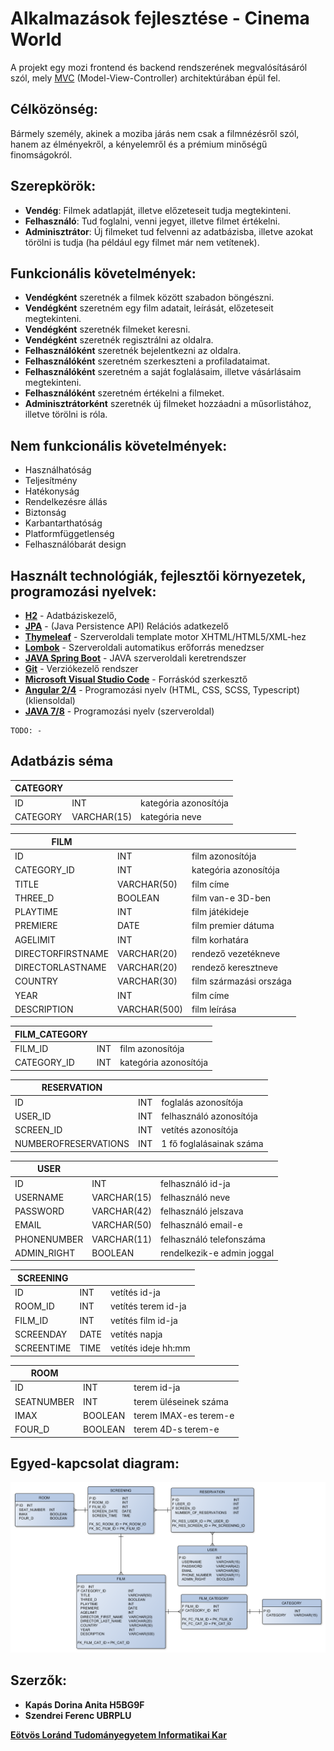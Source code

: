 [MVC]: https://www.tutorialspoint.com/mvc_framework/mvc_framework_introduction.htm
[H2]: http://www.h2database.com/html/tutorial.html
[JPA]: https://www.tutorialspoint.com/jpa/index.htm
[Thymeleaf]: http://www.thymeleaf.org/
[Lombok]: https://projectlombok.org/
[JAVA Spring Boot]: https://projects.spring.io/spring-boot/
[Git]: https://git-scm.com/
[Microsoft Visual Studio Code]: https://code.visualstudio.com/
[Angular 2/4]: https://angular.io/
[JAVA 7/8]: https://en.wikipedia.org/wiki/Java_(programming_language)
[Eötvös Loránd Tudományegyetem Informatikai Kar]: http://inf.elte.hu

# Alkalmazások fejlesztése - Cinema World

A projekt egy mozi frontend és backend rendszerének megvalósításáról szól, mely [MVC] (Model-View-Controller) architektúrában épül fel.

## Célközönség:
Bármely személy, akinek a moziba járás nem csak a filmnézésről szól, hanem az élményekről, a kényelemről és a prémium minőségű finomságokról.

## Szerepkörök:
+ **Vendég**: Filmek adatlapját, illetve előzeteseit tudja megtekinteni.
+ **Felhasználó**: Tud foglalni, venni jegyet, illetve filmet értékelni.
+ **Adminisztrátor**: Új filmeket tud felvenni az adatbázisba, illetve azokat törölni is tudja (ha például egy filmet már nem vetítenek).

## Funkcionális követelmények:
+ **Vendégként** szeretnék a filmek között szabadon böngészni.
+ **Vendégként** szeretném egy film adatait, leírását, előzeteseit megtekinteni.
+ **Vendégként** szeretnék filmeket keresni.
+ **Vendégként** szeretnék regisztrálni az oldalra.
+ **Felhasználóként** szeretnék bejelentkezni az oldalra.
+ **Felhasználóként** szeretném szerkeszteni a profiladataimat.
+ **Felhasználóként** szeretném a saját foglalásaim, illetve vásárlásaim megtekinteni.
+ **Felhasználóként** szeretném értékelni a filmeket.
+ **Adminisztrátorként** szeretnék új filmeket hozzáadni a műsorlistához, illetve törölni is róla.

## Nem funkcionális követelmények:
+ Használhatóság
+ Teljesítmény
+ Hatékonyság
+ Rendelkezésre állás
+ Biztonság
+ Karbantarthatóság
+ Platformfüggetlenség
+ Felhasználóbarát design

## Használt technológiák, fejlesztői környezetek, programozási nyelvek:
+ **[H2]** - Adatbáziskezelő,
+ **[JPA]** - (Java Persistence API) Relációs adatkezelő
+ **[Thymeleaf]** - Szerveroldali template motor XHTML/HTML5/XML-hez
+ **[Lombok]** - Szerveroldali automatikus erőforrás menedzser
+ **[JAVA Spring Boot]** - JAVA szerveroldali keretrendszer
+ **[Git]** - Verziókezelő rendszer
+ **[Microsoft Visual Studio Code]** - Forráskód szerkesztő
+ **[Angular 2/4]** - Programozási nyelv (HTML, CSS, SCSS, Typescript) (kliensoldal)
+ **[JAVA 7/8]** - Programozási nyelv (szerveroldal)

```
TODO: -
```

## Adatbázis séma
|CATEGORY             |                     |                          |
|---------------------|---------------------|--------------------------|
|ID                   |INT                  |kategória azonosítója     |
|CATEGORY             |VARCHAR(15)          |kategória neve            |

|FILM                 |                     |                          |
|---------------------|---------------------|--------------------------|
|ID                   |INT                  |film azonosítója          |
|CATEGORY_ID          |INT                  |kategória azonosítója     |
|TITLE                |VARCHAR(50)          |film címe                 |
|THREE_D              |BOOLEAN              |film van-e 3D-ben         |
|PLAYTIME             |INT                  |film játékideje           |
|PREMIERE             |DATE                 |film premier dátuma       |
|AGELIMIT             |INT                  |film korhatára            |
|DIRECTORFIRSTNAME    |VARCHAR(20)          |rendező vezetékneve       |
|DIRECTORLASTNAME     |VARCHAR(20)          |rendező keresztneve       |
|COUNTRY              |VARCHAR(30)          |film származási országa   |
|YEAR                 |INT                  |film címe                 |
|DESCRIPTION          |VARCHAR(500)         |film leírása              |

|FILM_CATEGORY        |                     |                          |
|---------------------|---------------------|--------------------------|
|FILM_ID              |INT                  |film azonosítója          |
|CATEGORY_ID          |INT                  |kategória azonosítója     |

|RESERVATION          |                     |                          |
|---------------------|---------------------|--------------------------|
|ID                   |INT                  |foglalás azonosítója      |
|USER_ID              |INT                  |felhasználó azonosítója   |
|SCREEN_ID            |INT                  |vetítés azonosítója       |
|NUMBEROFRESERVATIONS |INT                  |1 fő foglalásainak száma  |

|USER                 |                     |                          |
|---------------------|---------------------|--------------------------|
|ID                   |INT                  |felhasználó id-ja         |
|USERNAME             |VARCHAR(15)          |felhasználó neve          |
|PASSWORD             |VARCHAR(42)          |felhasználó jelszava      |
|EMAIL                |VARCHAR(50)          |felhasználó email-e       |
|PHONENUMBER          |VARCHAR(11)          |felhasználó telefonszáma  |
|ADMIN_RIGHT          |BOOLEAN              |rendelkezik-e admin joggal|


|SCREENING            |                     |                          |
|---------------------|---------------------|--------------------------|
|ID                   |INT                  |vetítés id-ja             |
|ROOM_ID              |INT                  |vetítés terem id-ja       |
|FILM_ID              |INT                  |vetítés film id-ja        |
|SCREENDAY            |DATE                 |vetítés napja             |
|SCREENTIME           |TIME                 |vetítés ideje hh:mm       |

|ROOM                 |                     |                          |
|---------------------|---------------------|--------------------------|
|ID                   |INT                  |terem id-ja               |
|SEATNUMBER           |INT                  |terem üléseinek száma     |
|IMAX                 |BOOLEAN              |terem IMAX-es terem-e     |
|FOUR_D               |BOOLEAN              |terem 4D-s terem-e        |


## Egyed-kapcsolat diagram:
![alt text](./img/Entity_Relationship_diagram.png)

## Szerzők:
+ **Kapás Dorina Anita H5BG9F**
+ **Szendrei Ferenc UBRPLU**

**[Eötvös Loránd Tudományegyetem Informatikai Kar]**